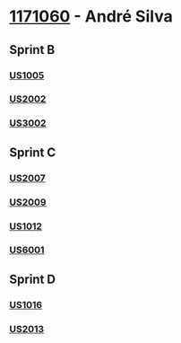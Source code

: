 # [1171060](./docs/1171060/1171060.md) - André Silva

## Sprint B

### [US1005](US1005/us1005.md)
### [US2002](US2002/us2002.md)
### [US3002](US3002/us3002.md)

## Sprint C

### [US2007](US2007/us2007.md)
### [US2009](US2009/us2009.md)
### [US1012](US1012/us1012.md)
### [US6001](US6001/us6001.md)

## Sprint D

### [US1016](US1016/us1016.md)
### [US2013](US2013/us2013.md)
